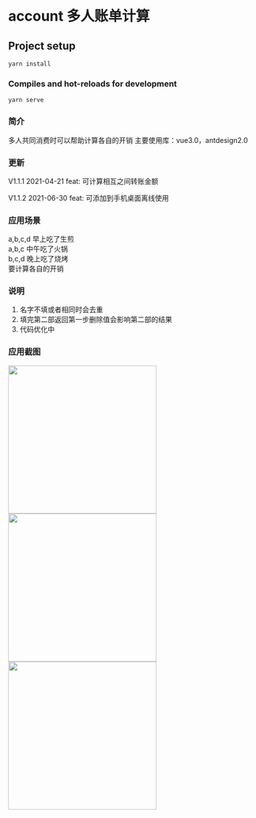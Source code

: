 # account 多人账单计算

## Project setup

```
yarn install
```

### Compiles and hot-reloads for development

```
yarn serve
```

### 简介

多人共同消费时可以帮助计算各自的开销
主要使用库：vue3.0，antdesign2.0

### 更新

V1.1.1 2021-04-21
feat: 可计算相互之间转账金额

V1.1.2 2021-06-30
feat: 可添加到手机桌面离线使用

### 应用场景

a,b,c,d 早上吃了生煎  
a,b,c 中午吃了火锅  
b,c,d 晚上吃了烧烤  
要计算各自的开销

### 说明

1. 名字不填或者相同时会去重
2. 填完第二部返回第一步删除值会影响第二部的结果
3. 代码优化中

### 应用截图

<img src="https://img1.halobear.com/wedding/FkGM0Uc9SegxzeyaJ0Vg28D404vg.png" width="300">
<img src="https://img1.halobear.com/wedding/FjCONFHbDclQIs8yNIvInLwDqEgP.png" width="300">
<img src="https://img1.halobear.com/wedding/FirgPeDCW--xGue2ROWrHDjgfsXi.png" width="300">
